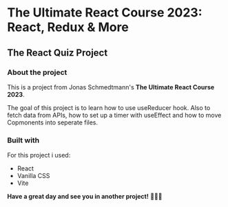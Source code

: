 # The Ultimate React Course 2023: React, Redux & More

## The React Quiz Project

### About the project

This is a project from Jonas Schmedtmann's <strong>The Ultimate React Course 2023</strong>.

The goal of this project is to learn how to use useReducer hook. Also to fetch data from APIs, how to set up a timer with useEffect and how to move Copmonents into seperate files.

### Built with

For this project i used:

- React
- Vanilla CSS
- Vite

**Have a great day and see you in another project!** 👋👩‍💻
